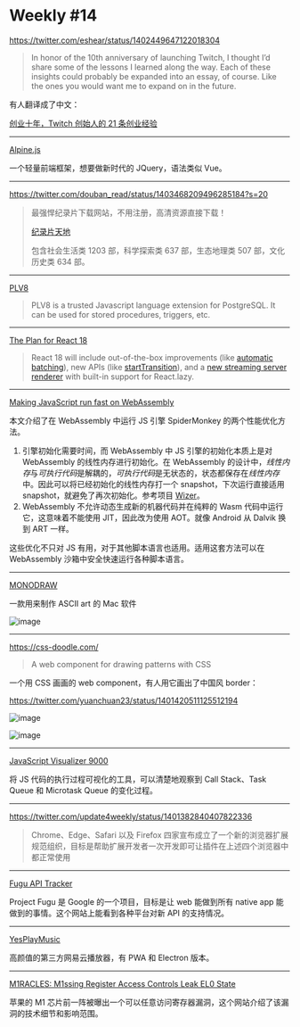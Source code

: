# Weekly #14

https://twitter.com/eshear/status/1402449647122018304

> In honor of the 10th anniversary of launching Twitch, I thought I’d share some of the lessons I learned along the way. Each of these insights could probably be expanded into an essay, of course. Like the ones you would want me to expand on in the future.

有人翻译成了中文：

[创业十年，Twitch 创始人的 21 条创业经验](https://mp.weixin.qq.com/s/g4EFpmm1pNgwYNxwj5KVqQ)

---

[Alpine.js](https://alpinejs.dev/)

一个轻量前端框架，想要做新时代的 JQuery，语法类似 Vue。

---

https://twitter.com/douban_read/status/1403468209496285184?s=20

> 最强悍纪录片下载网站，不用注册，高清资源直接下载！
>
> [纪录片天地](http://jlpcn.net)
>
> 包含社会生活类 1203 部，科学探索类 637 部，生态地理类 507 部，文化历史类 634 部。

---

[PLV8](https://plv8.github.io/)

> PLV8 is a trusted Javascript language extension for PostgreSQL. It can be used for stored procedures, triggers, etc.

---

[The Plan for React 18](https://reactjs.org/blog/2021/06/08/the-plan-for-react-18.html)

> React 18 will include out-of-the-box improvements (like [automatic batching](https://github.com/reactwg/react-18/discussions/21)), new APIs (like [startTransition](https://github.com/reactwg/react-18/discussions/41)), and a [new streaming server renderer](https://github.com/reactwg/react-18/discussions/37) with built-in support for React.lazy.

---

[Making JavaScript run fast on WebAssembly](https://bytecodealliance.org/articles/making-javascript-run-fast-on-webassembly)

本文介绍了在 WebAssembly 中运行 JS 引擎 SpiderMonkey 的两个性能优化方法。

1. 引擎初始化需要时间，而 WebAssembly 中 JS 引擎的初始化本质上是对 WebAssembly 的线性内存进行初始化。在 WebAssembly 的设计中，*线性内存*与*可执行代码*是解耦的，*可执行代码*是无状态的，状态都保存在*线性内存*中。因此可以将已经初始化的线性内存打一个 snapshot，下次运行直接适用 snapshot，就避免了再次初始化。参考项目 [Wizer](https://github.com/bytecodealliance/wizer)。
2. WebAssembly 不允许动态生成新的机器代码并在纯粹的 Wasm 代码中运行它，这意味着不能使用 JIT，因此改为使用 AOT。就像 Android 从 Dalvik 换到 ART 一样。

这些优化不只对 JS 有用，对于其他脚本语言也适用。适用这套方法可以在 WebAssembly 沙箱中安全快速运行各种脚本语言。

---

[MONODRAW](https://monodraw.helftone.com/)

一款用来制作 ASCII art 的 Mac 软件

![image](https://monodraw.helftone.com/static/images/screenshots/shot-robot@2x.png)

---

https://css-doodle.com/

> A web component for drawing patterns with CSS

一个用 CSS 画画的 web component，有人用它画出了中国风 border：

https://twitter.com/yuanchuan23/status/1401420511125512194

![image](https://user-images.githubusercontent.com/8287771/121774962-6b06e600-cbb7-11eb-811b-b8bf29d4d8e7.png)

![image](https://user-images.githubusercontent.com/8287771/121774966-6fcb9a00-cbb7-11eb-8652-d330fc494fb3.png)

---

[JavaScript Visualizer 9000](https://www.jsv9000.app/)

将 JS 代码的执行过程可视化的工具，可以清楚地观察到 Call Stack、Task Queue 和 Microtask Queue 的变化过程。

---

https://twitter.com/update4weekly/status/1401382840407822336

> Chrome、Edge、Safari 以及 Firefox 四家宣布成立了一个新的浏览器扩展规范组织，目标是帮助扩展开发者一次开发即可让插件在上述四个浏览器中都正常使用

---

[Fugu API Tracker](https://fugu-tracker.web.app/)

Project Fugu 是 Google 的一个项目，目标是让 web 能做到所有 native app 能做到的事情。这个网站上能看到各种平台对新 API 的支持情况。

---

[YesPlayMusic](https://github.com/qier222/YesPlayMusic)

高颜值的第三方网易云播放器，有 PWA 和 Electron 版本。

---

[M1RACLES: M1ssing Register Access Controls Leak EL0 State](https://m1racles.com/)

苹果的 M1 芯片前一阵被曝出一个可以任意访问寄存器漏洞，这个网站介绍了该漏洞的技术细节和影响范围。
